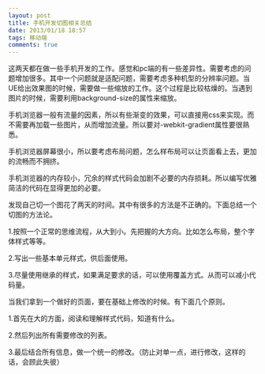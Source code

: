 ```yaml
---
layout: post
title: 手机开发切图相关总结
date: 2013/01/18 18:57
tags: 移动端 
comments: true
---
```

这两天都在做一些手机开发的工作。感觉和pc端的有一些差异性。需要考虑的问题增加很多。其中一个问题就是适配问题，需要考虑多种机型的分辨率问题。当UE给出效果图的时候，需要做一些缩放的工作。这个过程是比较枯燥的。当遇到图片的时候，需要利用background-size的属性来缩放。

手机浏览器一般有流量的因素，所以有些渐变的效果，可以直接用css来实现。而不需要再加载一些图片，从而增加流量。所以要对-webkit-gradient属性要很熟悉。  

手机浏览器屏幕很小，所以要考虑布局问题，怎么样布局可以让页面看上去，更加的流畅而不拥挤。  

手机浏览器的内存较小，冗余的样式代码会加剧不必要的内存损耗。所以编写优雅简洁的代码在显得更加的必要。  

发现自己切一个图花了两天的时间。其中有很多的方法是不正确的。下面总结一个切图的方法论。
<!-- more -->
 1.按照一个正常的思维流程，从大到小。先把握的大方向。比如怎么布局，整个字体样式等等。

 2.写出一些基本单元样式，供后面使用。

 3.尽量使用继承的样式，如果满足要求的话，可以使用覆盖方式。从而可以减小代码量。

当我们拿到一个做好的页面，要在基础上修改的时候。有下面几个原则。

 1.首先在大的方面，阅读和理解样式代码，知道有什么。

 2.然后列出所有需要修改的列表。

 3.最后结合所有信息，做一个统一的修改。（防止对单一点，进行修改，这样的话，会顾此失彼）